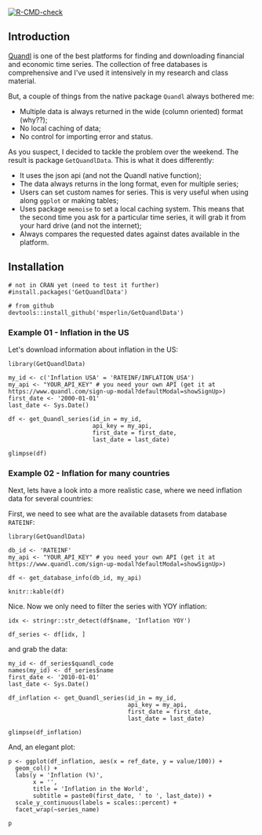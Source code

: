 
<!-- badges: start -->
[![R-CMD-check](https://github.com/msperlin/GetQuandlData/actions/workflows/R-CMD-check.yaml/badge.svg)](https://github.com/msperlin/GetQuandlData/actions/workflows/R-CMD-check.yaml)
<!-- badges: end -->

## Introduction

[Quandl](https://www.quandl.com/search) is one of the best platforms for finding and downloading financial and economic time series. The collection of free databases is comprehensive and I've used it intensively in my research and class material.

But, a couple of things from the native package `Quandl` always bothered me:

- Multiple data is always returned in the wide (column oriented) format (why??);
- No local caching of data;
- No control for importing error and status.

As you suspect, I decided to tackle the problem over the weekend. The result is package `GetQuandlData`. This is what it does differently:

- It uses the json api (and not the Quandl native function);
- The data always returns in the long format, even for multiple series;
- Users can set custom names for series. This is very useful when using along `ggplot` or making tables;
- Uses package `memoise` to set a local caching system. This means that the second time you ask for a particular time series, it will grab it from your hard drive (and not the internet);
- Always compares the requested dates against dates available in the platform.


## Installation

```
# not in CRAN yet (need to test it further)
#install.packages('GetQuandlData')

# from github
devtools::install_github('msperlin/GetQuandlData')
```


### Example 01 - Inflation in the US

Let's download information about inflation in the US:

```
library(GetQuandlData)

my_id <- c('Inflation USA' = 'RATEINF/INFLATION_USA')
my_api <- "YOUR_API_KEY" # you need your own API (get it at https://www.quandl.com/sign-up-modal?defaultModal=showSignUp>)
first_date <- '2000-01-01'
last_date <- Sys.Date()

df <- get_Quandl_series(id_in = my_id, 
                        api_key = my_api, 
                        first_date = first_date,
                        last_date = last_date)

glimpse(df)
```

### Example 02 - Inflation for many countries

Next, lets have a look into a more realistic case, where we need inflation data for several countries:

First, we need to see what are the available datasets from database `RATEINF`:

```
library(GetQuandlData)

db_id <- 'RATEINF'
my_api <- "YOUR_API_KEY" # you need your own API (get it at https://www.quandl.com/sign-up-modal?defaultModal=showSignUp>)

df <- get_database_info(db_id, my_api)

knitr::kable(df)
```

Nice. Now we only need to filter the series with YOY inflation:

```
idx <- stringr::str_detect(df$name, 'Inflation YOY')

df_series <- df[idx, ]
```

and grab the data:

```
my_id <- df_series$quandl_code
names(my_id) <- df_series$name
first_date <- '2010-01-01'
last_date <- Sys.Date()

df_inflation <- get_Quandl_series(id_in = my_id, 
                                  api_key = my_api,
                                  first_date = first_date,
                                  last_date = last_date)

glimpse(df_inflation)
```

And, an elegant plot:

```
p <- ggplot(df_inflation, aes(x = ref_date, y = value/100)) + 
  geom_col() + 
  labs(y = 'Inflation (%)', 
       x = '',
       title = 'Inflation in the World',
       subtitle = paste0(first_date, ' to ', last_date)) + 
  scale_y_continuous(labels = scales::percent) + 
  facet_wrap(~series_name)

p
```



